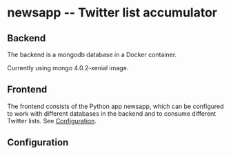# newsapp -- Twitter list accumulator

## Backend

The backend is a mongodb database in a Docker container.

Currently using mongo 4.0.2-xenial image.

## Frontend

The frontend consists of the Python app newsapp, which can be configured to work with different databases in the backend and to consume different Twitter lists. See [Configuration](#configuration).

## Configuration
